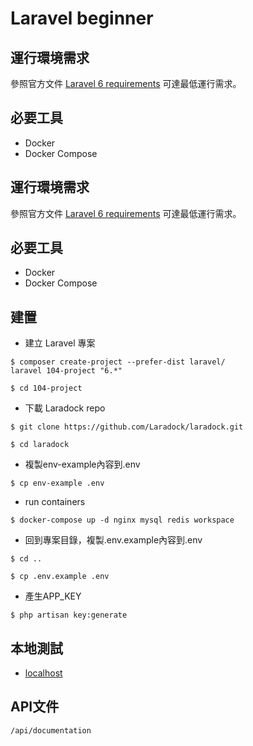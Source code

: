 # Laravel beginner

## 運行環境需求

參照官方文件 [Laravel 6 requirements](https://laravel.com/docs/6.x#server-requirements) 可達最低運行需求。

## 必要工具

- Docker
- Docker Compose

## 運行環境需求
參照官方文件 [Laravel 6 requirements](https://laravel.com/docs/6.x#server-requirements) 可達最低運行需求。
## 必要工具
- Docker
- Docker Compose

## 建置
- 建立 Laravel 專案
```bash=
$ composer create-project --prefer-dist laravel/
laravel 104-project "6.*"

$ cd 104-project
```
- 下載 Laradock repo
```bash=
$ git clone https://github.com/Laradock/laradock.git

$ cd laradock
```
- 複製env-example內容到.env
```bash=
$ cp env-example .env
```
- run containers
```bash=
$ docker-compose up -d nginx mysql redis workspace
```
- 回到專案目錄，複製.env.example內容到.env
```bash=
$ cd ..

$ cp .env.example .env
```
- 產生APP_KEY
```bash=
$ php artisan key:generate
```

## 本地測試
- [localhost](http://localhost)

## API文件
```
/api/documentation
```


